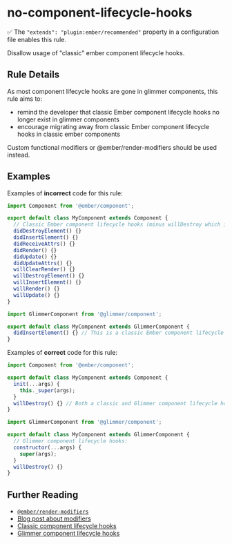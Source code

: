 # no-component-lifecycle-hooks

✅ The `"extends": "plugin:ember/recommended"` property in a configuration file enables this rule.

Disallow usage of "classic" ember component lifecycle hooks.

## Rule Details

As most component lifecycle hooks are gone in glimmer components, this rule aims to:

- remind the developer that classic Ember component lifecycle hooks no longer exist in glimmer components
- encourage migrating away from classic Ember component lifecycle hooks in classic ember components

Custom functional modifiers or @ember/render-modifiers should be used instead.

## Examples

Examples of **incorrect** code for this rule:

```js
import Component from '@ember/component';

export default class MyComponent extends Component {
  // Classic Ember component lifecycle hooks (minus willDestroy which is also a Glimmer component lifecycle hook):
  didDestroyElement() {}
  didInsertElement() {}
  didReceiveAttrs() {}
  didRender() {}
  didUpdate() {}
  didUpdateAttrs() {}
  willClearRender() {}
  willDestroyElement() {}
  willInsertElement() {}
  willRender() {}
  willUpdate() {}
}
```

```js
import GlimmerComponent from '@glimmer/component';

export default class MyComponent extends GlimmerComponent {
  didInsertElement() {} // This is a classic Ember component lifecycle hook which can't be used in a Glimmer component.
}
```

Examples of **correct** code for this rule:

```js
import Component from '@ember/component';

export default class MyComponent extends Component {
  init(...args) {
    this._super(args);
  }
  willDestroy() {} // Both a classic and Glimmer component lifecycle hook
}
```

```js
import GlimmerComponent from '@glimmer/component';

export default class MyComponent extends GlimmerComponent {
  // Glimmer component lifecycle hooks:
  constructor(...args) {
    super(args);
  }
  willDestroy() {}
}
```

## Further Reading

- [`@ember/render-modifiers`](https://github.com/emberjs/ember-render-modifiers)
- [Blog post about modifiers](https://blog.emberjs.com/2019/03/06/coming-soon-in-ember-octane-part-4.html)
- [Classic component lifecycle hooks](https://guides.emberjs.com/v3.4.0/components/the-component-lifecycle/#toc_order-of-lifecycle-hooks-called)
- [Glimmer component lifecycle hooks](https://guides.emberjs.com/release/upgrading/current-edition/glimmer-components/#toc_lifecycle-and-properties)
